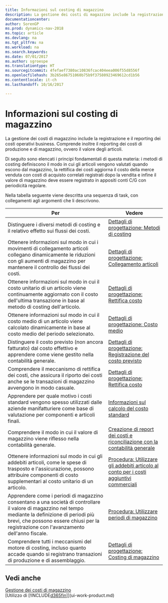 ```yaml
---
title: Informazioni sul costing di magazzino
description: La gestione dei costi di magazzino include la registrazione e il reporting dei costi operativi business. Comprende inoltre il reporting dei costi di produzione e di magazzino, ovvero il valore degli articoli.
documentationcenter: 
author: SorenGP
ms.prod: dynamics-nav-2018
ms.topic: article
ms.devlang: na
ms.tgt_pltfrm: na
ms.workload: na
ms.search.keywords: 
ms.date: 07/01/2017
ms.author: sgroespe
ms.translationtype: HT
ms.sourcegitcommit: 4fefaef7380ac10836fcac404eea006f55d8556f
ms.openlocfilehash: 3b265e86751060b75b9f37580923469612cd1b56
ms.contentlocale: it-ch
ms.lasthandoff: 10/16/2017

---
```

# <a name="about-inventory-costing"></a>Informazioni sul costing di magazzino
La gestione dei costi di magazzino include la registrazione e il reporting dei costi operativi business. Comprende inoltre il reporting dei costi di produzione e di magazzino, ovvero il valore degli articoli.  

 Di seguito sono elencati i principi fondamentali di questa materia: i metodi di costing definiscono il modo in cui gli articoli vengono valutati quando escono dal magazzino, la rettifica dei costi aggiorna il costo della merce venduta con costi di acquisto correlati registrati dopo la vendita e infine il valore di magazzino deve essere registrato in appositi conti C/G con periodicità regolare.  

 Nella tabella seguente viene descritta una sequenza di task, con collegamenti agli argomenti che li descrivono.   

|**Per**|**Vedere**|  
|------------|-------------|  
|Distinguere i diversi metodi di costing e il relativo effetto sui flussi dei costi.|[Dettagli di progettazione: Metodi di costing](design-details-costing-methods.md)|  
|Ottenere informazioni sul modo in cui i movimenti di collegamento articoli collegano dinamicamente le riduzioni con gli aumenti di magazzino per mantenere il controllo dei flussi dei costi.|[Dettagli di progettazione: Collegamento articoli](design-details-item-application.md)|  
|Ottenere informazioni sul modo in cui il costo unitario di un articolo viene continuamente aggiornato con il costo dell'ultima transazione in base al metodo di costing dell'articolo.|[Dettagli di progettazione: Rettifica costo](design-details-cost-adjustment.md)|  
|Ottenere informazioni sul modo in cui il costo medio di un articolo viene calcolato dinamicamente in base al costo medio del periodo selezionato.|[Dettagli di progettazione: Costo medio](design-details-average-cost.md)|  
|Distinguere il costo previsto (non ancora fatturato) dal costo effettivo e apprendere come viene gestito nella contabilità generale.|[Dettagli di progettazione: Registrazione del costo previsto](design-details-expected-cost-posting.md)|  
|Comprendere il meccanismo di rettifica dei costi, che assicura il riporto dei costi anche se le transazioni di magazzino avvengono in modo casuale.|[Dettagli di progettazione: Rettifica costo](design-details-cost-adjustment.md)|  
|Apprendere per quale motivo i costi standard vengono spesso utilizzati dalle aziende manifatturiere come base di valutazione per componenti e articoli finali.|[Informazioni sul calcolo del costo standard](finance-about-calculating-standard-cost.md)|  
|Comprendere il modo in cui il valore di magazzino viene riflesso nella contabilità generale.|[Creazione di report dei costi e riconciliazione con la contabilità generale](finance-report-costs-and-reconcile-with-the-general-ledger.md)|  
|Ottenere informazioni sul modo in cui gli addebiti articoli, come le spese di trasposto e l'assicurazione, possono attribuire componenti di costo supplementari al costo unitario di un articolo.|[Procedura: Utilizzare gli addebiti articolo al conto per i costi aggiuntivi commerciali](payables-how-assign-item-charges.md)|  
|Apprendere come i periodi di magazzino consentano a una società di controllare il valore di magazzino nel tempo mediante la definizione di periodi più brevi, che possono essere chiusi per la registrazione con l'avanzamento dell'anno fiscale.|[Procedura: Utilizzare periodi di magazzino](finance-how-to-work-with-inventory-periods.md)|  
|Comprendere tutti i meccanismi del motore di costing, incluso quanto accade quando si registrano transazioni di produzione e di assemblaggio.|[Dettagli di progettazione: Costing di magazzino](design-details-inventory-costing.md)|

## <a name="see-also"></a>Vedi anche
[Gestione dei costi di magazzino](finance-manage-inventory-costs.md)    
[Utilizzo di [!INCLUDE[d365fin](includes/d365fin_md.md)]](ui-work-product.md)

